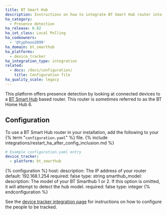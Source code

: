 ```yaml
---
title: BT Smart Hub
description: Instructions on how to integrate BT Smart Hub router into Home Assistant.
ha_category:
  - Presence detection
ha_release: 0.82
ha_iot_class: Local Polling
ha_codeowners:
  - '@typhoon2099'
ha_domain: bt_smarthub
ha_platforms:
  - device_tracker
ha_integration_type: integration
related:
  - docs: /docs/configuration/
    title: Configuration file
ha_quality_scale: legacy
---
```


This platform offers presence detection by looking at connected devices to a [BT Smart Hub](https://en.wikipedia.org/wiki/BT_Smart_Hub) based router.
This router is sometimes referred to as the BT Home Hub 6.

## Configuration

To use a BT Smart Hub router in your installation, add the following to your {% term "`configuration.yaml`" %} file.
{% include integrations/restart_ha_after_config_inclusion.md %}

```yaml
# Example configuration.yaml entry
device_tracker:
  - platform: bt_smarthub
```

{% configuration %}
host:
  description: The IP address of your router
  default: 192.168.1.254
  required: false
  type: string
smarthub_model:
  description: The model of your BT Smarthub 1 or 2. If this option is omitted, it will attempt to detect the hub model.
  required: false
  type: integer
{% endconfiguration %}

See the [device tracker integration page](/integrations/device_tracker/) for instructions on how to configure the people to be tracked.
